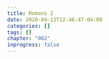 ```yaml
---
title: Romans 2
date: 2020-04-12T12:46:47-04:00
categories: []
tags: []
chapter: "002"
inprogress: false
---
```


